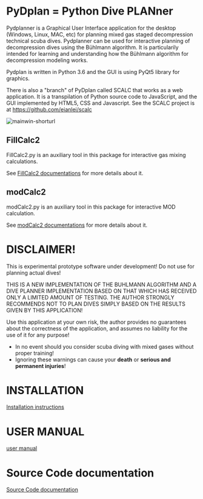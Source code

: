 # PyDplan = Python Dive PLANner

Pydplanner is a Graphical User Interface application for the desktop (Windows, Linux, MAC, etc)
for planning mixed gas staged decompression technical scuba dives. 
Pydplanner can be used for interactive planning of decompression dives using the Bühlmann algorithm.
It is particularily intended for learning and understanding how the Bühlmann algorithm for decompression modeling works.

Pydplan is written in Python 3.6 and the GUI is using PyQt5 library for graphics.

There is also a "branch" of PyDplan called SCALC that works as a web application. It is a transpilation of Python source code to JavaScript, and the GUI implemented by HTML5, CSS and Javascript.
See the SCALC project is at https://github.com/eianlei/scalc

![mainwin-shorturl](/doc/pyd_mainscreen.JPG)

## FillCalc2
FillCalc2.py is an auxiliary tool in this package for interactive gas mixing calculations.

See [FillCalc2 documentations](/doc/fillcalc2.md) for more details about it.

## modCalc2
modCalc2.py is an auxiliary tool in this package for interactive MOD calculation.

See [modCalc2 documentations](/doc/modcalc2.md) for more details about it.

# DISCLAIMER!
This is experimental prototype software under development! Do not use for planning actual dives!

THIS IS A NEW IMPLEMENTATION OF THE BUHLMANN ALGORITHM AND A DIVE PLANNER IMPLEMENTATION BASED ON THAT WHICH HAS RECEIVED ONLY A LIMITED AMOUNT OF TESTING. THE AUTHOR STRONGLY RECOMMENDS NOT TO PLAN DIVES SIMPLY BASED ON THE RESULTS GIVEN BY THIS APPLICATION!

Use this application at your own risk, the author provides no guarantees about the correctness of the application, and assumes no liability for the use of it for any purpose!
* In no event should you consider scuba diving with mixed gases without proper training!
* Ignoring these warnings can cause your **death** or **serious and permanent injuries**!

# INSTALLATION
[Installation instructions](/doc/installation_v2.md)

# USER MANUAL
[user manual](/doc/user_manual_v2.md)

# Source Code documentation

[Source Code documentation](/doc/source_docs.md)
